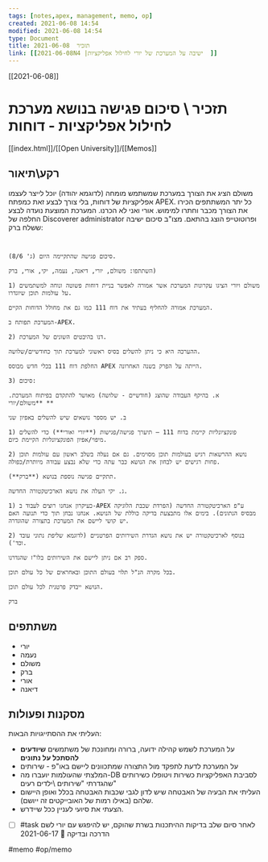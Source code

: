 ```yaml
---
tags: [notes,apex, management, memo, op] 
created: 2021-06-08 14:54
modified: 2021-06-08 14:54
type: Document
title: תזכיר  2021-06-08
link: [[2021-06-08N4 |ישיבה על המערכת של יורי לחילול אפליקציות  ]]
---
```

[[2021-06-08]]
#   תזכיר \ סיכום פגישה בנושא מערכת לחילול אפליקציות - דוחות 
[[index.html]]/[[Open University]]/[[Memos]]

## רקע\תיאור
משולם הציג את הצורך במערכת שמשתמש מומחה (לדוגמא יהודה) יוכל לייצר לעצמו אפליקציות של דוחות, בלי צורך לבצע זאת כמפתח APEX.
כל יתר המשתתפים הכירו את הצורך מכבר וחתרו למימוש.
אורי ואני לא הכרנו. 
המערכת המוצעת נועדה לבצע החלפה של Discoverer administrator ופרוטוטייפ הוצג בהתאם.
מצו"ב סיכום ישיבה ששלח ברק:
```
          

סיכום פגישה שהתקיימה היום (ג' 8/6).

השתתפו: משולם, יורי, דיאנה, נעמה, יקי, אורי, ברק)

1) משולם ויורי הציגו עקרונות המערכת אשר אמורה לאפשר בניית דוחות פשוטה ונוחה למשתמשים על עולמות תוכן שיוגדרו.

המערכת אמורה להחליף בעתיד את דוח 111 כמו גם את מחולל הדוחות הקיים.

המערכת תפותח ב-APEX.

2) דנו בהיבטים השונים של המערכת.

ההערכה היא כי ניתן להשלים בסיס ראשוני למערכת תוך כחודשיים/שלושה.

החלפת דוח 111 בכלי חדש מבוסס APEX הייתה על הפרק בשנה האחרונה.

3) סיכום:

א. בהיקף העבודה שהוצג (חודשיים - שלושה) מאושר להתקדם בפיתוח המערכת.  **משולם/יורי**

ב. יש מספר נושאים שיש להשלים באפיון שני

1) פונקציונליות קיימת בדוח 111 – תיערך פגישה/פגישות (**יורי ואורי**) כדי להשלים מיפוי/אפיון הפונקציונליות הקיימת כיום. 

2) נושא ההרשאות רגיש בעולמות תוכן מסוימים. גם אם נעלה בשלב ראשון עם עולמות תוכן פחות רגישים יש לבחון את הנושא כבר עתה כדי שלא נבצע עבודה מיותרת/כפולה.

תתקיים פגישה נוספת בנושא (**ברק**). 

ג. יקי העלה את נושא הארכיטקטורה החדשה.

1) כעיקרון אנחנו רוצים לעבוד ב-APEX ע"פ הארכיטקטורה החדשה (הפרדת שכבת הלוגיקה מבסיס הנתונים). בימים אלו מתבצעת בדיקה כוללת של הנושא. אנחנו נבחן תוך כדי תנועה האם יש קושי ליישם את המערכת בתצורה שהוגדרה.

2) בנוסף לארכיטקטורה יש את נושא הגדרת השירותים הפרטניים (לדוגמא שליפת נתוני עובד וכד').

ספק רב אם ניתן ליישם את השירותים בלו"ז שהגדרנו.

בכל מקרה הנ"ל תלוי בעולם התוכן ובאחראים של כל עולם תוכן.

הנושא ייבדק פרטנית לכל עולם תוכן.

ברק
```


## משתתפים
- יורי
- נעמה
- משולם
- ברק
- אורי 
- דיאנה
## מסקנות ופעולות
העליתי את ההסתייגויות הבאות: 
- על המערכת לשמש קהילה ידועה, ברורה ומחונכת של משתמשים **שיודעים להסתכל על נתונים**
- על המערכת לדעת לתפקד מול התצורה שמתכוונים ליישם באו"פ - שירותים 
- המלצתי שהעולמות יועברו מה-DB לסביבת האפליקציות כשירות ויטופלו כשירותים שהגדרתי "שירותים \ילדים רעים"  
- העליתי את הבעיה של האבטחה שיש לדון לגבי שכבות האבטחה בכלל ואופן היישום שלהם (באילו רמות של האובייקטים זה ייושם).
- הצעתי את סיועי לעניין ככל שיידרש. 
- [ ] #task לאחר סיום שלב בדיקות ההיתכנות בשרת שהוקם, יש להיפגש עם יורי לשם הדרכה ובדיקה 📅 2021-06-17

#memo 
#op/memo